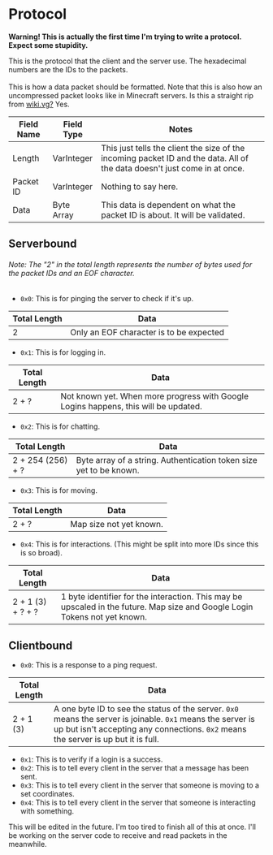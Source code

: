 # Protocol
**Warning! This is actually the first time I'm trying to write a protocol. Expect some stupidity.**

This is the protocol that the client and the server use. The hexadecimal numbers are the IDs to the packets.
\
\
This is how a data packet should be formatted. Note that this is also how an uncompressed packet looks like in Minecraft servers. Is this a straight rip from [wiki.vg?](https://wiki.vg) Yes.

Field Name | Field Type | Notes
---------- | ---------- | ------
Length     | VarInteger | This just tells the client the size of the incoming packet ID and the data. All of the data doesn't just come in at once.
Packet ID  | VarInteger | Nothing to say here.
Data       | Byte Array | This data is dependent on what the packet ID is about. It will be validated.

## Serverbound
###### Note: The "2" in the total length represents the number of bytes used for the packet IDs and an EOF character.

- `0x0`: This is for pinging the server to check if it's up.

Total Length | Data
------------ | ----
2            | Only an EOF character is to be expected

- `0x1`: This is for logging in.

Total Length | Data
------------ | ----
2 + ?        | Not known yet. When more progress with Google Logins happens, this will be updated.

- `0x2`: This is for chatting.

Total Length     | Data
---------------- | ----
2 + 254 (256) + ?| Byte array of a string. Authentication token size yet to be known.

- `0x3`: This is for moving.

Total Length | Data
------------ | ----
2 + ?        | Map size not yet known.

- `0x4`: This is for interactions. (This might be split into more IDs since this is so broad).

Total Length      | Data
----------------- | ----
2 + 1 (3)  + ? + ?| 1 byte identifier for the interaction. This may be upscaled in the future. Map size and Google Login Tokens not yet known.

## Clientbound
- `0x0`: This is a response to a ping request.

Total Length | Data
------------ | ----
2 + 1 (3)    | A one byte ID to see the status of the server. `0x0` means the server is joinable. `0x1` means the server is up but isn't accepting any connections. `0x2` means the server is up but it is full.

- `0x1`: This is to verify if a login is a success.
- `0x2`: This is to tell every client in the server that a message has been sent.
- `0x3`: This is to tell every client in the server that someone is moving to a set coordinates.
- `0x4`: This is to tell every client in the server that someone is interacting with something.

This will be edited in the future. I'm too tired to finish all of this at once. I'll be working on the server code to receive and read packets in the meanwhile.
